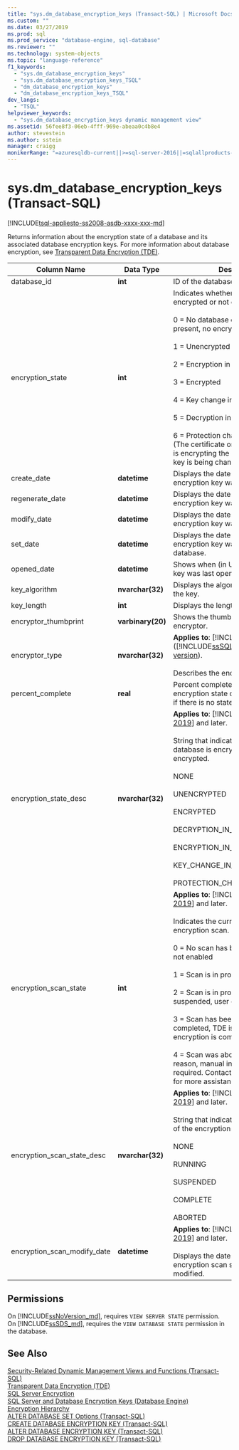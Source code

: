 ```yaml
---
title: "sys.dm_database_encryption_keys (Transact-SQL) | Microsoft Docs"
ms.custom: ""
ms.date: 03/27/2019
ms.prod: sql
ms.prod_service: "database-engine, sql-database"
ms.reviewer: ""
ms.technology: system-objects
ms.topic: "language-reference"
f1_keywords: 
  - "sys.dm_database_encryption_keys"
  - "sys.dm_database_encryption_keys_TSQL"
  - "dm_database_encryption_keys"
  - "dm_database_encryption_keys_TSQL"
dev_langs: 
  - "TSQL"
helpviewer_keywords: 
  - "sys.dm_database_encryption_keys dynamic management view"
ms.assetid: 56fee8f3-06eb-4fff-969e-abeaa0c4b8e4
author: stevestein
ms.author: sstein
manager: craigg
monikerRange: "=azuresqldb-current||>=sql-server-2016||=sqlallproducts-allversions||>=sql-server-linux-2017||=azuresqldb-mi-current"
---
```

# sys.dm_database_encryption_keys (Transact-SQL)
[!INCLUDE[tsql-appliesto-ss2008-asdb-xxxx-xxx-md](../../includes/tsql-appliesto-ss2008-asdb-xxxx-xxx-md.md)]

  Returns information about the encryption state of a database and its associated database encryption keys. For more information about database encryption, see [Transparent Data Encryption &#40;TDE&#41;](../../relational-databases/security/encryption/transparent-data-encryption.md).  
 
|Column Name|Data Type|Description|  
|-----------------|---------------|-----------------|  
|database_id|**int**|ID of the database.|  
|encryption_state|**int**|Indicates whether the database is encrypted or not encrypted.<br /><br /> 0 = No database encryption key present, no encryption<br /><br /> 1 = Unencrypted<br /><br /> 2 = Encryption in progress<br /><br /> 3 = Encrypted<br /><br /> 4 = Key change in progress<br /><br /> 5 = Decryption in progress<br /><br /> 6 = Protection change in progress (The certificate or asymmetric key that is encrypting the database encryption key is being changed.)|  
|create_date|**datetime**|Displays the date (in UTC) the encryption key was created.|  
|regenerate_date|**datetime**|Displays the date (in UTC) the encryption key was regenerated.|  
|modify_date|**datetime**|Displays the date (in UTC) the encryption key was modified.|  
|set_date|**datetime**|Displays the date (in UTC) the encryption key was applied to the database.|  
|opened_date|**datetime**|Shows when (in UTC) the database key was last opened.|  
|key_algorithm|**nvarchar(32)**|Displays the algorithm that is used for the key.|  
|key_length|**int**|Displays the length of the key.|  
|encryptor_thumbprint|**varbinary(20)**|Shows the thumbprint of the encryptor.|  
|encryptor_type|**nvarchar(32)**|**Applies to**: [!INCLUDE[ssNoVersion](../../includes/ssnoversion-md.md)] ([!INCLUDE[ssSQL11](../../includes/sssql11-md.md)] through [current version](https://go.microsoft.com/fwlink/p/?LinkId=299658)).<br /><br /> Describes the encryptor.|  
|percent_complete|**real**|Percent complete of the database encryption state change. This will be 0 if there is no state change.|
|encryption_state_desc|**nvarchar(32)**|**Applies to**: [!INCLUDE[sql-server-2019](../../includes/sssqlv15-md.md)] and later.<br><br> String that indicates whether the database is encrypted or not encrypted.<br><br>NONE<br><br>UNENCRYPTED<br><br>ENCRYPTED<br><br>DECRYPTION_IN_PROGRESS<br><br>ENCRYPTION_IN_PROGRESS<br><br>KEY_CHANGE_IN_PROGRESS<br><br>PROTECTION_CHANGE_IN_PROGRESS|
|encryption_scan_state|**int**|**Applies to**: [!INCLUDE[sql-server-2019](../../includes/sssqlv15-md.md)] and later.<br><br>Indicates the current state of the encryption scan. <br><br>0 = No scan has been initiated, TDE is not enabled<br><br>1 = Scan is in progress.<br><br>2 = Scan is in progress but has been suspended, user can resume.<br><br>3 = Scan has been successfully completed, TDE is enabled and encryption is complete.<br><br>4 = Scan was aborted for some reason, manual intervention is required. Contact Microsoft Support for more assistance.|
|encryption_scan_state_desc|**nvarchar(32)**|**Applies to**: [!INCLUDE[sql-server-2019](../../includes/sssqlv15-md.md)] and later.<br><br>String that indicates the current state of the encryption scan.<br><br> NONE<br><br>RUNNING<br><br>SUSPENDED<br><br>COMPLETE<br><br>ABORTED|
|encryption_scan_modify_date|**datetime**|**Applies to**: [!INCLUDE[sql-server-2019](../../includes/sssqlv15-md.md)] and later.<br><br> Displays the date (in UTC) the encryption scan state was last modified.|
  
## Permissions

On [!INCLUDE[ssNoVersion_md](../../includes/ssnoversion-md.md)], requires `VIEW SERVER STATE` permission.   
On [!INCLUDE[ssSDS_md](../../includes/sssds-md.md)], requires the `VIEW DATABASE STATE` permission in the database.   

## See Also  

 [Security-Related Dynamic Management Views and Functions &#40;Transact-SQL&#41;](../../relational-databases/system-dynamic-management-views/security-related-dynamic-management-views-and-functions-transact-sql.md)   
 [Transparent Data Encryption &#40;TDE&#41;](../../relational-databases/security/encryption/transparent-data-encryption.md)   
 [SQL Server Encryption](../../relational-databases/security/encryption/sql-server-encryption.md)   
 [SQL Server and Database Encryption Keys &#40;Database Engine&#41;](../../relational-databases/security/encryption/sql-server-and-database-encryption-keys-database-engine.md)   
 [Encryption Hierarchy](../../relational-databases/security/encryption/encryption-hierarchy.md)   
 [ALTER DATABASE SET Options &#40;Transact-SQL&#41;](../../t-sql/statements/alter-database-transact-sql-set-options.md)   
 [CREATE DATABASE ENCRYPTION KEY &#40;Transact-SQL&#41;](../../t-sql/statements/create-database-encryption-key-transact-sql.md)   
 [ALTER DATABASE ENCRYPTION KEY &#40;Transact-SQL&#41;](../../t-sql/statements/alter-database-encryption-key-transact-sql.md)   
 [DROP DATABASE ENCRYPTION KEY &#40;Transact-SQL&#41;](../../t-sql/statements/drop-database-encryption-key-transact-sql.md)  
  
  

